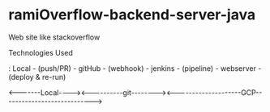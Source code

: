 # ramiOverflow-backend-server-java

Web site like stackoverflow

Technologies Used

: Local - (push/PR) - gitHub - (webhook) - jenkins - (pipeline) - webserver - (deploy & re-run)

  <-------Local----><----------git--------><--------------------GCP---------------------------->
